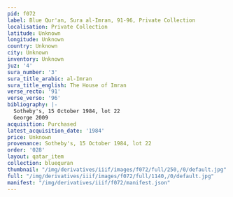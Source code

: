 ```yaml
---
pid: f072
label: Blue Qur'an, Sura al-Imran, 91-96, Private Collection
localisation: Private Collection
latitude: Unknown
longitude: Unknown
country: Unknown
city: Unknown
inventory: Unknown
juz: '4'
sura_number: '3'
sura_title_arabic: al-Imran
sura_title_english: The House of Imran
verse_recto: '91'
verse_verso: '96'
bibliography: |-
  Sotheby's, 15 October 1984, lot 22
  George 2009
acquisition: Purchased
latest_acquisition_date: '1984'
price: Unknown
provenance: Sotheby's, 15 October 1984, lot 22
order: '028'
layout: qatar_item
collection: bluequran
thumbnail: "/img/derivatives/iiif/images/f072/full/250,/0/default.jpg"
full: "/img/derivatives/iiif/images/f072/full/1140,/0/default.jpg"
manifest: "/img/derivatives/iiif/f072/manifest.json"
---
```

